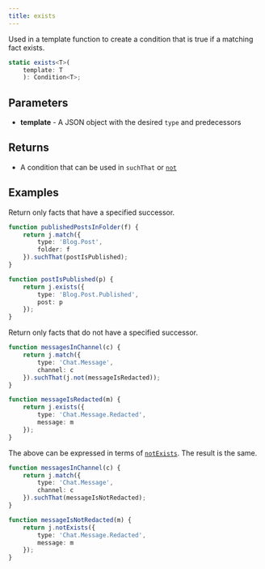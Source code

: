 ```yaml
---
title: exists
---
```


Used in a template function to create a condition that is true if a matching fact exists.

```typescript
static exists<T>(
    template: T
    ): Condition<T>;
```

## Parameters

* **template** - A JSON object with the desired `type` and predecessors

## Returns

* A condition that can be used in `suchThat` or [`not`](./not)

## Examples

Return only facts that have a specified successor.

```typescript
function publishedPostsInFolder(f) {
    return j.match({
        type: 'Blog.Post',
        folder: f
    }).suchThat(postIsPublished);
}

function postIsPublished(p) {
    return j.exists({
        type: 'Blog.Post.Published',
        post: p
    });
}
```

Return only facts that do not have a specified successor.

```typescript
function messagesInChannel(c) {
    return j.match({
        type: 'Chat.Message',
        channel: c
    }).suchThat(j.not(messageIsRedacted));
}

function messageIsRedacted(m) {
    return j.exists({
        type: 'Chat.Message.Redacted',
        message: m
    });
}
```

The above can be expressed in terms of [`notExists`](./not-exists).
The result is the same.

```typescript
function messagesInChannel(c) {
    return j.match({
        type: 'Chat.Message',
        channel: c
    }).suchThat(messageIsNotRedacted);
}

function messageIsNotRedacted(m) {
    return j.notExists({
        type: 'Chat.Message.Redacted',
        message: m
    });
}
```